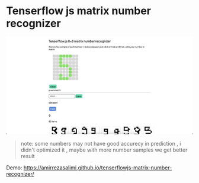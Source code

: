 # Tenserflow js matrix number recognizer

![alt text](screenshot.png)

> note: some numbers may not have good accurecy in prediction , i didn't optimized it , maybe with more number samples we get better result

Demo: https://amirrezasalimi.github.io/tenserflowjs-matrix-number-recognizer/

